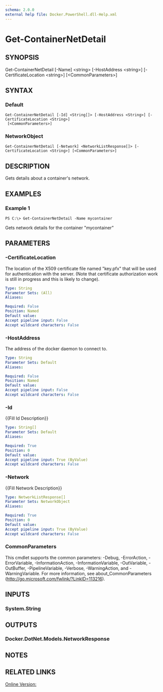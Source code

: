 ```yaml
---
schema: 2.0.0
external help file: Docker.PowerShell.dll-Help.xml
---
```


# Get-ContainerNetDetail
## SYNOPSIS
Get-ContainerNetDetail \[-Name\] \<string\> \[-HostAddress \<string\>\] \[-CertificateLocation \<string\>\] \[\<CommonParameters\>\]
## SYNTAX

### Default
```
Get-ContainerNetDetail [-Id] <String[]> [-HostAddress <String>] [-CertificateLocation <String>]
 [<CommonParameters>]
```

### NetworkObject
```
Get-ContainerNetDetail [-Network] <NetworkListResponse[]> [-CertificateLocation <String>] [<CommonParameters>]
```

## DESCRIPTION
Gets details about a container's network.
## EXAMPLES

### Example 1
```
PS C:\> Get-ContainerNetDetail -Name mycontainer
```

Gets network details for the container "mycontainer"
## PARAMETERS

### -CertificateLocation
The location of the X509 certificate file named "key.pfx" that will be used for authentication with the server.  (Note that certificate authorization work is still in progress and this is likely to change).





```yaml
Type: String
Parameter Sets: (All)
Aliases: 

Required: False
Position: Named
Default value: 
Accept pipeline input: False
Accept wildcard characters: False
```

### -HostAddress
The address of the docker daemon to connect to.





```yaml
Type: String
Parameter Sets: Default
Aliases: 

Required: False
Position: Named
Default value: 
Accept pipeline input: False
Accept wildcard characters: False
```

### -Id
{{Fill Id Description}}

```yaml
Type: String[]
Parameter Sets: Default
Aliases: 

Required: True
Position: 0
Default value: 
Accept pipeline input: True (ByValue)
Accept wildcard characters: False
```

### -Network
{{Fill Network Description}}

```yaml
Type: NetworkListResponse[]
Parameter Sets: NetworkObject
Aliases: 

Required: True
Position: 0
Default value: 
Accept pipeline input: True (ByValue)
Accept wildcard characters: False
```

### CommonParameters
This cmdlet supports the common parameters: -Debug, -ErrorAction, -ErrorVariable, -InformationAction, -InformationVariable, -OutVariable, -OutBuffer, -PipelineVariable, -Verbose, -WarningAction, and -WarningVariable. For more information, see about_CommonParameters (http://go.microsoft.com/fwlink/?LinkID=113216).
## INPUTS

### System.String

## OUTPUTS

### Docker.DotNet.Models.NetworkResponse

## NOTES

## RELATED LINKS

[Online Version:]()






